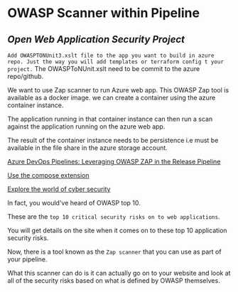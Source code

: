 # OWASP Scanner within Pipeline

## *Open Web Application Security Project*

`Add OWASPTONUnit3.xslt file to the app you want to build in azure repo. Just the way you will add templates or terraform config t your project.`
The OWASPToNUnit.xslt need to be commit to the azure repo/github.

We want to use Zap scanner to run Azure web app. This OWASP Zap tool is available as a docker image. we can create a container using the azure container instance.

The application running in that container instance can then run a scan against the application running on the azure web app.

The result of the container instance needs to be persistence i.e must be available in the file share in the azure storage account.

[Azure DevOps Pipelines: Leveraging OWASP ZAP in the Release Pipeline](https://devblogs.microsoft.com/premier-developer/azure-devops-pipelines-leveraging-owasp-zap-in-the-release-pipeline/)

[Use the compose extension](https://learn.microsoft.com/en-us/azure/devops/boards/integrations/boards-teams?view=azure-devops)

[Explore the world of cyber security](https://owasp.org/)

In fact, you would've heard of OWASP top 10.

These are the `top 10 critical security risks on to web applications`.

You will get details on the site when it comes on to these top 10 application security risks.

Now, there is a tool known as the `Zap scanner` that you can use as part of your pipeline.

What this scanner can do is it can actually go on to your website and look at all of the security risks based on what is defined by OWASP themselves.

